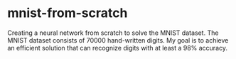# mnist-from-scratch
Creating a neural network from scratch to solve the MNIST dataset. The MNIST dataset consists of 70000 hand-written digits. My goal is to achieve an efficient solution that can recognize digits with at least a 98% accuracy.
